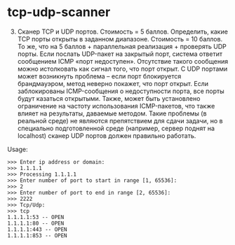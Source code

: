 # tcp-udp-scanner

3. Сканер TCP и UDP портов.
Стоимость = 5 баллов. Определить, какие TCP порты открыты в заданном диапазоне.
Стоимость = 10 баллов. То же, что на 5 баллов + параллельная реализация + проверять UDP
порты. Если послать UDP-пакет на закрытый порт, система ответит сообщением ICMP «порт
недоступен». Отсутствие такого сообщения можно истолковать как сигнал того, что порт открыт. С UDP портами может возникнуть проблема – если порт блокируется брандмауэром, метод неверно покажет, что порт открыт. Если заблокированы ICMP-сообщения о недоступности
порта, все порты будут казаться открытыми. Также, может быть установлено ограничение на
частоту использования ICMP-пакетов, что также влияет на результаты, даваемые методом. Такие проблемы (в реальной среде) не являются препятствием для сдачи задачи, но в специально подготовленной среде (например, сервер поднят на localhost) сканер UDP портов должен
правильно работать.

Usage: 
```
>>> Enter ip address or domain:
>>> 1.1.1.1
>>> Processing 1.1.1.1
>>> Enter number of port to start in range [1, 65536]:
>>> 2
>>> Enter number of port to end in range [2, 65536]:
>>> 2222
>>> Tcp/Udp:
>>> tcp
1.1.1.1:53 -- OPEN
1.1.1.1:80 -- OPEN
1.1.1.1:443 -- OPEN
1.1.1.1:853 -- OPEN
```
